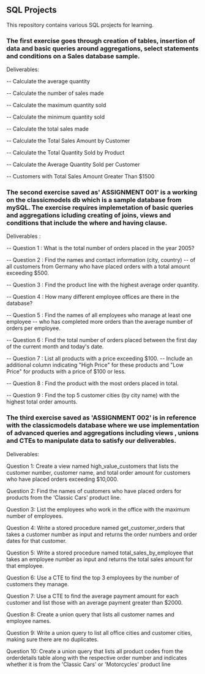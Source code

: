 ## SQL Projects
This repository contains various SQL projects for learning.

### The first exercise goes through creation of tables, insertion of data and basic queries around aggregations, select statements and conditions on a Sales database sample.

Deliverables:

-- Calculate the average quantity 

-- Calculate the number of sales made

-- Calculate the maximum quantity sold 

-- Calculate the minimum quantity sold

-- Calculate the total sales made

-- Calculate the Total Sales Amount by Customer

-- Calculate the Total Quantity Sold by Product

-- Calculate the Average Quantity Sold per Customer

-- Customers with Total Sales Amount Greater Than $1500



### The second exercise saved as' ASSIGNMENT 001' is a working on the classicmodels db which is a sample database from mySQL. The exercise requires implemetation of basic queries and aggregations icluding creating of joins, views and conditions that include the where and having clause.
Deliverables :

-- Question 1 : What is the total number of orders placed in the year 2005?

-- Question 2 : Find the names and contact information (city, country) 
-- of all customers from Germany who have placed orders with a total amount exceeding $500.

-- Question 3 : Find the product line with the highest average order quantity.

-- Question 4 : How many different employee offices are there in the database?

-- Question 5 : Find the names of all employees who manage at least one employee 
-- who has completed more orders than the average number of orders per employee.

-- Question 6 : Find the total number of orders placed between the first day of the current month and today's date.

-- Question 7 : List all products with a price exceeding $100. 
-- Include an additional column indicating "High Price" for these products and "Low Price" for products with a price of $100 or less.

-- Question 8 : Find the product with the most orders placed in total.

-- Question 9 : Find the top 5 customer cities (by city name) with the highest total order amounts.




### The third exercise saved as 'ASSIGNMENT 002' is in reference with the classicmodels database where we use implementation of advanced queries and aggregations including views , unions and CTEs to manipulate data to satisfy our deliverables.

Deliverables:

Question 1: Create a view named high_value_customers that lists the customer number, customer name, and total order amount for customers who have placed orders exceeding $10,000.

Question 2: Find the names of customers who have placed orders for products from the 'Classic Cars' product line.

Question 3: List the employees who work in the office with the maximum number of employees.

Question 4: Write a stored procedure named get_customer_orders that takes a customer number as input and returns the order numbers and order dates for that customer.

Question 5: Write a stored procedure named total_sales_by_employee that takes an employee number as input and returns the total sales amount for that employee.

Question 6: Use a CTE to find the top 3 employees by the number of customers they manage.

Question 7: Use a CTE to find the average payment amount for each customer and list those with an average payment greater than $2000.

Question 8: Create a union query that lists all customer names and employee names.

Question 9: Write a union query to list all office cities and customer cities, making sure there are no duplicates.

Question 10: Create a union query that lists all product codes from the orderdetails table along with the respective order number and indicates whether it is from the 'Classic Cars' or 'Motorcycles' product line
